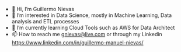 - 👋 Hi, I’m Guillermo Nievas
- 👀 I’m interested in Data Science, mostly in Machine Learning, Data analysis and ETL processes
- 🌱 I’m currently learning Cloud Tools such as AWS for Data Architect
- 📫 How to reach me gnievas@live.com or through my Linkedin https://www.linkedin.com/in/guillermo-manuel-nievas/

<!---
gnievas92/gnievas92 is a ✨ special ✨ repository because its `README.md` (this file) appears on your GitHub profile.
You can click the Preview link to take a look at your changes.
--->
